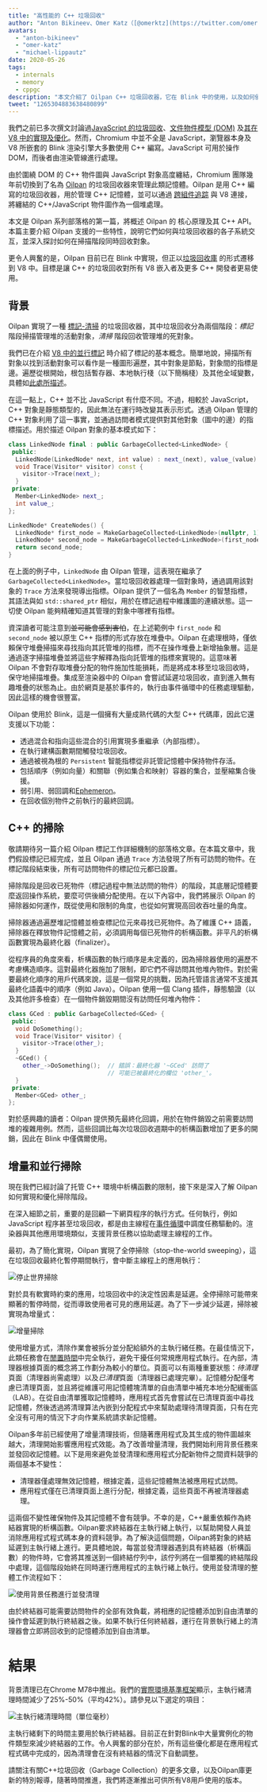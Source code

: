 ```yaml
---
title: "高性能的 C++ 垃圾回收"
author: "Anton Bikineev、Omer Katz（[@omerktz](https://twitter.com/omerktz)）及 Michael Lippautz（[@mlippautz](https://twitter.com/mlippautz)），C++ 記憶體專家"
avatars: 
  - "anton-bikineev"
  - "omer-katz"
  - "michael-lippautz"
date: 2020-05-26
tags: 
  - internals
  - memory
  - cppgc
description: "本文介紹了 Oilpan C++ 垃圾回收器，它在 Blink 中的使用，以及如何優化垃圾回收（即回收不可達記憶體）。"
tweet: "1265304883638480899"
---
```


我們之前已多次撰文討論過[JavaScript 的垃圾回收](https://v8.dev/blog/trash-talk)、[文件物件模型 (DOM)](https://v8.dev/blog/concurrent-marking) 及[其在 V8 中的實現及優化](https://v8.dev/blog/tracing-js-dom)。然而，Chromium 中並不全是 JavaScript，瀏覽器本身及 V8 所嵌套的 Blink 渲染引擎大多數使用 C++ 編寫。JavaScript 可用於操作 DOM，而後者由渲染管線進行處理。

<!--truncate-->
由於圍繞 DOM 的 C++ 物件圖與 JavaScript 對象高度纏結，Chromium 團隊幾年前切換到了名為 [Oilpan](https://www.youtube.com/watch?v=_uxmEyd6uxo) 的垃圾回收器來管理此類記憶體。Oilpan 是用 C++ 編寫的垃圾回收器，用於管理 C++ 記憶體，並可以通過 [跨組件追踪](https://research.google/pubs/pub47359/) 與 V8 連接，將纏結的 C++/JavaScript 物件圖作為一個堆處理。

本文是 Oilpan 系列部落格的第一篇，將概述 Oilpan 的 核心原理及其 C++ API。本篇主要介紹 Oilpan 支援的一些特性，說明它們如何與垃圾回收器的各子系統交互，並深入探討如何在掃描階段同時回收對象。

更令人興奮的是，Oilpan 目前已在 Blink 中實現，但正以[垃圾回收庫](https://chromium.googlesource.com/v8/v8.git/+/HEAD/include/cppgc/) 的形式遷移到 V8 中。目標是讓 C++ 的垃圾回收對所有 V8 嵌入者及更多 C++ 開發者更易使用。

## 背景

Oilpan 實現了一種 [標記-清掃](https://en.wikipedia.org/wiki/Tracing_garbage_collection) 的垃圾回收器，其中垃圾回收分為兩個階段：*標記* 階段掃描管理堆的活動對象，*清掃* 階段回收管理堆的死對象。

我們已在介紹 [V8 中的並行標記](https://v8.dev/blog/concurrent-marking) 時介紹了標記的基本概念。簡單地說，掃描所有對象以找到活動對象可以看作是一種圖形遍歷，其中對象是節點，對象間的指標是邊。遍歷從根開始，根包括暫存器、本地執行棧（以下簡稱棧）及其他全域變數，具體如[此處所描述](https://v8.dev/blog/concurrent-marking#background)。

在這一點上，C++ 並不比 JavaScript 有什麼不同。不過，相較於 JavaScript，C++ 對象是靜態類型的，因此無法在運行時改變其表示形式。透過 Oilpan 管理的 C++ 對象利用了這一事實，並通過訪問者模式提供對其他對象（圖中的邊）的指標描述。用於描述 Oilpan 對象的基本模式如下：

```cpp
class LinkedNode final : public GarbageCollected<LinkedNode> {
 public:
  LinkedNode(LinkedNode* next, int value) : next_(next), value_(value) {}
  void Trace(Visitor* visitor) const {
    visitor->Trace(next_);
  }
 private:
  Member<LinkedNode> next_;
  int value_;
};

LinkedNode* CreateNodes() {
  LinkedNode* first_node = MakeGarbageCollected<LinkedNode>(nullptr, 1);
  LinkedNode* second_node = MakeGarbageCollected<LinkedNode>(first_node, 2);
  return second_node;
}
```

在上面的例子中，`LinkedNode` 由 Oilpan 管理，這表現在繼承了 `GarbageCollected<LinkedNode>`。當垃圾回收器處理一個對象時，通過調用該對象的 `Trace` 方法來發現導出指標。Oilpan 提供了一個名為 `Member` 的智慧指標，其語法與如 `std::shared_ptr` 相似，用於在標記過程中維護圖的連續狀態。這一切使 Oilpan 能夠精確知道其管理的對象中哪裡有指標。

資深讀者可能注意到~~並可能會感到害怕~~，在上述範例中 `first_node` 和 `second_node` 被以原生 C++ 指標的形式存放在堆疊中。Oilpan 在處理根時，僅依賴保守堆疊掃描來尋找指向其託管堆的指標，而不在操作堆疊上新增抽象層。這是通過逐字掃描堆疊並將這些字解釋為指向託管堆的指標來實現的。這意味著 Oilpan 不會對存取堆疊分配的物件施加性能損耗，而是將成本移至垃圾回收時，保守地掃描堆疊。集成至渲染器中的 Oilpan 會嘗試延遲垃圾回收，直到進入無有趣堆疊的狀態為止。由於網頁是基於事件的，執行由事件循環中的任務處理驅動，因此這樣的機會很豐富。

Oilpan 使用於 Blink，這是一個擁有大量成熟代碼的大型 C++ 代碼庫，因此它還支援以下功能：

- 透過混合和指向這些混合的引用實現多重繼承（內部指標）。
- 在執行建構函數期間觸發垃圾回收。
- 通過被視為根的 `Persistent` 智能指標從非託管記憶體中保持物件存活。
- 包括順序（例如向量）和關聯（例如集合和映射）容器的集合，並壓縮集合後援。
- 弱引用、弱回調和[Ephemeron](https://en.wikipedia.org/wiki/Ephemeron)。
- 在回收個別物件之前執行的最終回調。

## C++ 的掃除

敬請期待另一篇介紹 Oilpan 標記工作詳細機制的部落格文章。在本篇文章中，我們假設標記已經完成，並且 Oilpan 通過 `Trace` 方法發現了所有可訪問的物件。在標記階段結束後，所有可訪問物件的標記位元都已設置。

掃除階段是回收已死物件（標記過程中無法訪問的物件）的階段，其底層記憶體要麼返回操作系統，要麼可供後續分配使用。在以下內容中，我們將展示 Oilpan 的掃除器如何運作，既從使用和限制的角度，也從如何實現高回收吞吐量的角度。

掃除器通過遍歷堆記憶體並檢查標記位元來尋找已死物件。為了維護 C++ 語義，掃除器在釋放物件記憶體之前，必須調用每個已死物件的析構函數。非平凡的析構函數實現為最終化器（finalizer）。

從程序員的角度來看，析構函數的執行順序是未定義的，因為掃除器使用的遍歷不考慮構造順序。這對最終化器施加了限制，即它們不得訪問其他堆內物件。對於需要最終化順序的用戶代碼來說，這是一個常見的挑戰，因為托管語言通常不支援其最終化語義中的順序（例如 Java）。Oilpan 使用一個 Clang 插件，靜態驗證（以及其他許多檢查）在一個物件銷毀期間沒有訪問任何堆內物件：

```cpp
class GCed : public GarbageCollected<GCed> {
 public:
  void DoSomething();
  void Trace(Visitor* visitor) {
    visitor->Trace(other_);
  }
  ~GCed() {
    other_->DoSomething();  // 錯誤：最終化器 '~GCed' 訪問了
                            // 可能已被最終化的欄位 'other_'。
  }
 private:
  Member<GCed> other_;
};
```

對於感興趣的讀者：Oilpan 提供預先最終化回調，用於在物件銷毀之前需要訪問堆的複雜用例。然而，這些回調比每次垃圾回收週期中的析構函數增加了更多的開銷，因此在 Blink 中僅偶爾使用。

## 增量和並行掃除

現在我們已經討論了托管 C++ 環境中析構函數的限制，接下來是深入了解 Oilpan 如何實現和優化掃除階段。

在深入細節之前，重要的是回顧一下網頁程序的執行方式。任何執行，例如 JavaScript 程序甚至垃圾回收，都是由主線程在[事件循環](https://en.wikipedia.org/wiki/Event_loop)中調度任務驅動的。渲染器與其他應用環境類似，支援背景任務以協助處理主線程的工作。

最初，為了簡化實現，Oilpan 實現了全停掃除（stop-the-world sweeping），這在垃圾回收最終化暫停期間執行，會中斷主線程上的應用執行：

![停止世界掃除](/_img/high-performance-cpp-gc/stop-the-world-sweeping.svg)

對於具有軟實時約束的應用，垃圾回收中的決定性因素是延遲。全停掃除可能帶來顯著的暫停時間，從而導致使用者可見的應用延遲。為了下一步減少延遲，掃除被實現為增量式：

![增量掃除](/_img/high-performance-cpp-gc/incremental-sweeping.svg)

使用增量方式，清除作業會被拆分並分配給額外的主執行緒任務。在最佳情況下，此類任務會在[閒置時間](https://research.google/pubs/pub45361/)中完全執行，避免干擾任何常規應用程式執行。在內部，清理器根據頁面的概念將工作劃分為較小的單位。頁面可以有兩種重要狀態：*待清理*頁面（清理器尚需處理）以及*已清理*頁面（清理器已處理完畢）。記憶體分配僅考慮已清理頁面，並且將從維護可用記憶體塊清單的自由清單中補充本地分配緩衝區（LAB）。在從自由清單獲取記憶體時，應用程式首先會嘗試在已清理頁面中尋找記憶體，然後透過將清理算法內嵌到分配程式中來幫助處理待清理頁面，只有在完全沒有可用的情況下才向作業系統請求新記憶體。

Oilpan多年前已經使用了增量清理技術，但隨著應用程式及其生成的物件圖越來越大，清理開始影響應用程式效能。為了改善增量清理，我們開始利用背景任務來並發回收記憶體。以下是用來避免並發清理和應用程式分配新物件之間資料競爭的兩個基本不變性：

- 清理器僅處理無效記憶體，根據定義，這些記憶體無法被應用程式訪問。
- 應用程式僅在已清理頁面上進行分配，根據定義，這些頁面不再被清理器處理。

這兩個不變性確保物件及其記憶體不會有競爭。不幸的是，C++嚴重依賴作為終結器實現的析構函數。Oilpan要求終結器在主執行緒上執行，以幫助開發人員並消除應用程式程式碼本身的資料競爭。為了解決這個問題，Oilpan將對象的終結延遲到主執行緒上進行。更具體地說，每當並發清理器遇到具有終結器（析構函數）的物件時，它會將其推送到一個終結佇列中，該佇列將在一個單獨的終結階段中處理，這個階段始終在同時運行應用程式的主執行緒上執行。使用並發清理的整體工作流程如下：

![使用背景任務進行並發清理](/_img/high-performance-cpp-gc/concurrent-sweeping.svg)

由於終結器可能需要訪問物件的全部有效負載，將相應的記憶體添加到自由清單的操作會延遲到執行終結器之後。如果不執行任何終結器，運行在背景執行緒上的清理器會立即將回收到的記憶體添加到自由清單。

# 結果

背景清理已在Chrome M78中推出。我們的[實際環境基準框架](https://v8.dev/blog/real-world-performance)顯示，主執行緒清理時間減少了25%-50%（平均42%）。請參見以下選定的項目：

![主執行緒清理時間（單位毫秒）](/_img/high-performance-cpp-gc/results.svg)

主執行緒剩下的時間主要用於執行終結器。目前正在針對Blink中大量實例化的物件類型來減少終結器的工作。令人興奮的部分在於，所有這些優化都是在應用程式程式碼中完成的，因為清理會在沒有終結器的情況下自動調整。

請關注有關C++垃圾回收（Garbage Collection）的更多文章，以及Oilpan庫更新的特別報導，隨著時間推進，我們將逐漸推出可供所有V8用戶使用的版本。
